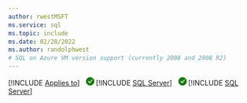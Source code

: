 ```yaml
---
author: rwestMSFT
ms.service: sql
ms.topic: include
ms.date: 02/28/2022
ms.author: randolphwest
# SQL on Azure VM version support (currently 2008 and 2008 R2)
---
```


[!INCLUDE [Applies to](../../includes/applies-md.md)] ![yes](../media/yes-icon.png)[!INCLUDE [SQL Server](../../includes/sskatmai-md.md)] ![yes](../media/yes-icon.png)[!INCLUDE [SQL Server](../../includes/sskilimanjaro-md.md)]